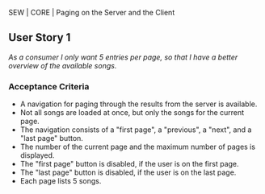 SEW | CORE | Paging on the Server and the Client

## User Story 1
*As a consumer I only want 5 entries per page, so that I have a better overview of the available songs.*

### Acceptance Criteria
- A navigation for paging through the results from the server is available.
- Not all songs are loaded at once, but only the songs for the current page.
- The navigation consists of a "first page", a "previous", a "next", and a "last page" button.
- The number of the current page and the maximum number of pages is displayed.
- The "first page" button is disabled, if the user is on the first page.
- The "last page" button is disabled, if the user is on the last page.
- Each page lists 5 songs.
